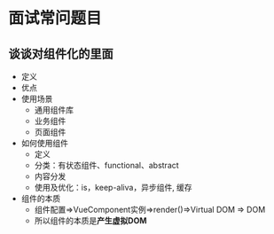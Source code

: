 # 面试常问题目

##  谈谈对组件化的里面

- 定义
- 优点
- 使用场景
  - 通用组件库
  - 业务组件
  - 页面组件
- 如何使用组件
  - 定义
  - 分类：有状态组件、functional、abstract
  - 内容分发
  - 使用及优化：is，keep-aliva，异步组件, 缓存
- 组件的本质
  - 组件配置=>VueComponent实例=>render()=>Virtual DOM => DOM
  - 所以组件的本质是**产生虚拟DOM** 